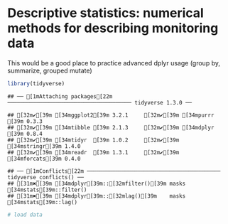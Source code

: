 
# Descriptive statistics: numerical methods for describing monitoring data

This would be a good place to practice advanced dplyr usage (group by, summarize, grouped mutate)


```r
library(tidyverse)
```

```
## ── [1mAttaching packages[22m ─────────────────────────────────────── tidyverse 1.3.0 ──
```

```
## [32m✔[39m [34mggplot2[39m 3.2.1     [32m✔[39m [34mpurrr  [39m 0.3.3
## [32m✔[39m [34mtibble [39m 2.1.3     [32m✔[39m [34mdplyr  [39m 0.8.4
## [32m✔[39m [34mtidyr  [39m 1.0.2     [32m✔[39m [34mstringr[39m 1.4.0
## [32m✔[39m [34mreadr  [39m 1.3.1     [32m✔[39m [34mforcats[39m 0.4.0
```

```
## ── [1mConflicts[22m ────────────────────────────────────────── tidyverse_conflicts() ──
## [31m✖[39m [34mdplyr[39m::[32mfilter()[39m masks [34mstats[39m::filter()
## [31m✖[39m [34mdplyr[39m::[32mlag()[39m    masks [34mstats[39m::lag()
```

```r
# load data
```

